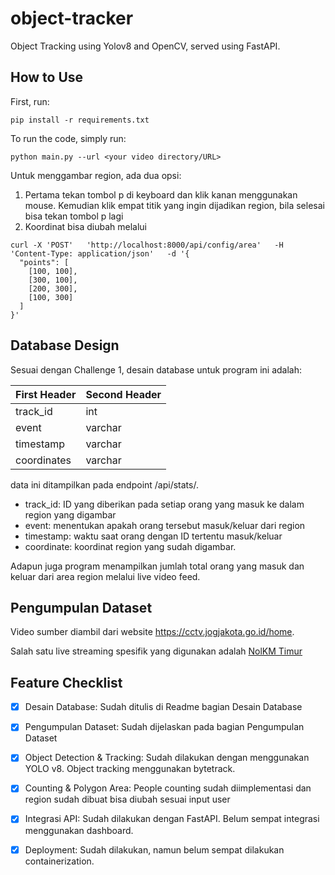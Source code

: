 # object-tracker

Object Tracking using Yolov8 and OpenCV, served using FastAPI.

## How to Use

First, run:

```
pip install -r requirements.txt
```

To run the code, simply run:

```
python main.py --url <your video directory/URL>
```

Untuk menggambar region, ada dua opsi:

1. Pertama tekan tombol p di keyboard dan klik kanan menggunakan mouse. Kemudian klik empat titik yang ingin dijadikan region, bila selesai bisa tekan tombol p lagi
2. Koordinat bisa diubah melalui 

```
curl -X 'POST'   'http://localhost:8000/api/config/area'   -H 'Content-Type: application/json'   -d '{
  "points": [
    [100, 100],
    [300, 100],
    [200, 300],
    [100, 300]
  ]
}'
```

## Database Design

Sesuai dengan Challenge 1, desain database untuk program ini adalah:

| First Header  | Second Header |
| ------------- | ------------- |
| track_id | int  |
| event  | varchar  |
| timestamp  | varchar  |
| coordinates  | varchar  |

data ini ditampilkan pada endpoint /api/stats/.

- track_id: ID yang diberikan pada setiap orang yang masuk ke dalam region yang digambar
- event: menentukan apakah orang tersebut masuk/keluar dari region
- timestamp: waktu saat orang dengan ID tertentu masuk/keluar
- coordinate: koordinat region yang sudah digambar.

Adapun juga program menampilkan jumlah total orang yang masuk dan keluar dari area region melalui live video feed.

## Pengumpulan Dataset

Video sumber diambil dari website https://cctv.jogjakota.go.id/home.

Salah satu live streaming spesifik yang digunakan adalah [NolKM Timur](https://cctvjss.jogjakota.go.id/malioboro/NolKm_Timur.stream/playlist.m3u8)

## Feature Checklist

- [x] Desain Database: Sudah ditulis di Readme bagian Desain Database
- [x] Pengumpulan Dataset: Sudah dijelaskan pada bagian Pengumpulan Dataset
- [x] Object Detection & Tracking: Sudah dilakukan dengan menggunakan YOLO v8. Object tracking menggunakan bytetrack.
- [x] Counting & Polygon Area: People counting sudah diimplementasi dan region sudah dibuat bisa diubah sesuai input user
- [x] Integrasi API: Sudah dilakukan dengan FastAPI. Belum sempat integrasi menggunakan dashboard.
- [x] Deployment: Sudah dilakukan, namun belum sempat dilakukan containerization.



